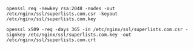 `openssl req -newkey rsa:2048 -nodes -out /etc/nginx/ssl/superlists.com.csr -keyout /etc/nginx/ssl/superlists.com.key`

`openssl x509 -req -days 365 -in /etc/nginx/ssl/superlists.com.csr -signkey /etc/nginx/ssl/superlists.com.key -out /etc/nginx/ssl/superlists.com.crt`